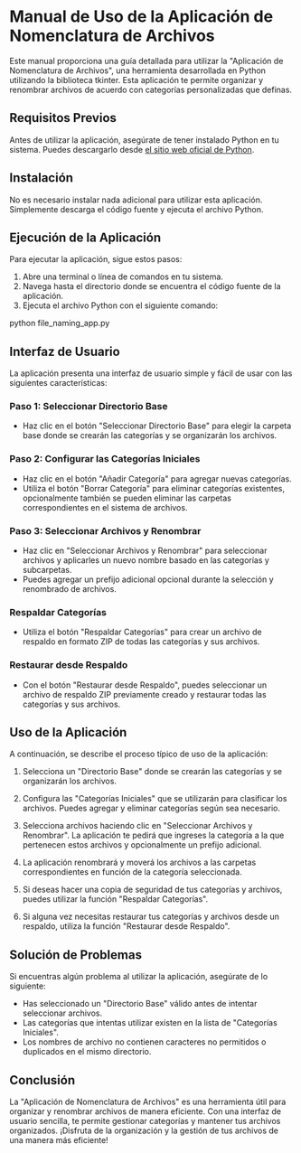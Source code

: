 # Manual de Uso de la Aplicación de Nomenclatura de Archivos

Este manual proporciona una guía detallada para utilizar la "Aplicación de Nomenclatura de Archivos", una herramienta desarrollada en Python utilizando la biblioteca tkinter. Esta aplicación te permite organizar y renombrar archivos de acuerdo con categorías personalizadas que definas.

## Requisitos Previos

Antes de utilizar la aplicación, asegúrate de tener instalado Python en tu sistema. Puedes descargarlo desde [el sitio web oficial de Python](https://www.python.org/downloads/).

## Instalación

No es necesario instalar nada adicional para utilizar esta aplicación. Simplemente descarga el código fuente y ejecuta el archivo Python.

## Ejecución de la Aplicación

Para ejecutar la aplicación, sigue estos pasos:

1. Abre una terminal o línea de comandos en tu sistema.
2. Navega hasta el directorio donde se encuentra el código fuente de la aplicación.
3. Ejecuta el archivo Python con el siguiente comando:

  python file_naming_app.py

## Interfaz de Usuario

La aplicación presenta una interfaz de usuario simple y fácil de usar con las siguientes características:

### Paso 1: Seleccionar Directorio Base

- Haz clic en el botón "Seleccionar Directorio Base" para elegir la carpeta base donde se crearán las categorías y se organizarán los archivos.

### Paso 2: Configurar las Categorías Iniciales

- Haz clic en el botón "Añadir Categoría" para agregar nuevas categorías.
- Utiliza el botón "Borrar Categoría" para eliminar categorías existentes, opcionalmente también se pueden eliminar las carpetas correspondientes en el sistema de archivos.

### Paso 3: Seleccionar Archivos y Renombrar

- Haz clic en "Seleccionar Archivos y Renombrar" para seleccionar archivos y aplicarles un nuevo nombre basado en las categorías y subcarpetas.
- Puedes agregar un prefijo adicional opcional durante la selección y renombrado de archivos.

### Respaldar Categorías

- Utiliza el botón "Respaldar Categorías" para crear un archivo de respaldo en formato ZIP de todas las categorías y sus archivos.

### Restaurar desde Respaldo

- Con el botón "Restaurar desde Respaldo", puedes seleccionar un archivo de respaldo ZIP previamente creado y restaurar todas las categorías y sus archivos.

## Uso de la Aplicación

A continuación, se describe el proceso típico de uso de la aplicación:

1. Selecciona un "Directorio Base" donde se crearán las categorías y se organizarán los archivos.

2. Configura las "Categorías Iniciales" que se utilizarán para clasificar los archivos. Puedes agregar y eliminar categorías según sea necesario.

3. Selecciona archivos haciendo clic en "Seleccionar Archivos y Renombrar". La aplicación te pedirá que ingreses la categoría a la que pertenecen estos archivos y opcionalmente un prefijo adicional.

4. La aplicación renombrará y moverá los archivos a las carpetas correspondientes en función de la categoría seleccionada.

5. Si deseas hacer una copia de seguridad de tus categorías y archivos, puedes utilizar la función "Respaldar Categorías".

6. Si alguna vez necesitas restaurar tus categorías y archivos desde un respaldo, utiliza la función "Restaurar desde Respaldo".

## Solución de Problemas

Si encuentras algún problema al utilizar la aplicación, asegúrate de lo siguiente:

- Has seleccionado un "Directorio Base" válido antes de intentar seleccionar archivos.
- Las categorías que intentas utilizar existen en la lista de "Categorías Iniciales".
- Los nombres de archivo no contienen caracteres no permitidos o duplicados en el mismo directorio.

## Conclusión

La "Aplicación de Nomenclatura de Archivos" es una herramienta útil para organizar y renombrar archivos de manera eficiente. Con una interfaz de usuario sencilla, te permite gestionar categorías y mantener tus archivos organizados. ¡Disfruta de la organización y la gestión de tus archivos de una manera más eficiente!
